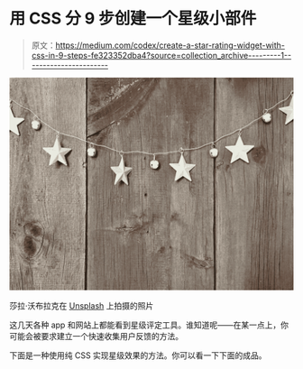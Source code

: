 # 用 CSS 分 9 步创建一个星级小部件

> 原文：<https://medium.com/codex/create-a-star-rating-widget-with-css-in-9-steps-fe323352dba4?source=collection_archive---------1----------------------->

![](img/6b530fab162dc8ab826831c0fc45def7.png)

莎拉·沃布拉克在 [Unsplash](https://unsplash.com/s/photos/star-widget?utm_source=unsplash&utm_medium=referral&utm_content=creditCopyText) 上拍摄的照片

这几天各种 app 和网站上都能看到星级评定工具。谁知道呢——在某一点上，你可能会被要求建立一个快速收集用户反馈的方法。

下面是一种使用纯 CSS 实现星级效果的方法。你可以看一下下面的成品。
